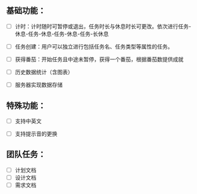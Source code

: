 ## 基础功能：

- [ ] 计时：计时随时可暂停或退出，任务时长与休息时长可更改。依次进行任务-休息-任务-休息-任务-休息-任务-长休息
- [ ] 任务创建：用户可以独立进行包括任务名、任务类型等属性的任务。
- [ ] 获得番茄：开始任务且中途未暂停，获得一个番茄，根据番茄数提供成就
- [ ] 历史数据统计（含图表）
- [ ] 服务器实现数据存储



## 特殊功能：

- [ ] 支持中英文
- [ ] 支持提示音的更换



## 团队任务：

- [ ] 计划文档
- [ ] 设计文档
- [ ] 需求文档